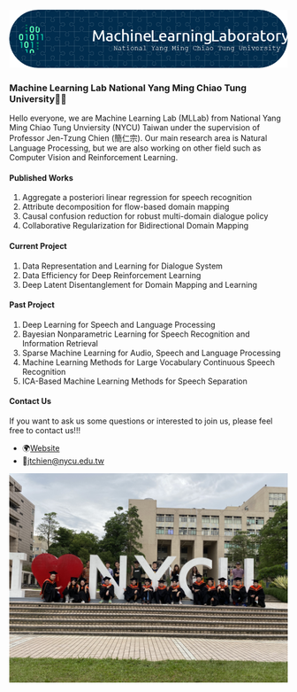 ![Header](https://github.com/NYCU-MLLab/.github/blob/5064153ecc85a5d7593cc5ea7bc664a165001c32/profile/header-image.png)
### Machine Learning Lab National Yang Ming Chiao Tung University🤖🤖

Hello everyone, we are Machine Learning Lab (MLLab) from National Yang Ming Chiao Tung Unviersity (NYCU) Taiwan under the supervision of Professor Jen-Tzung Chien (簡仁宗). Our main research area is Natural Language Processing, but we are also working on other field such as Computer Vision and Reinforcement Learning. 

#### Published Works
1. Aggregate a posteriori linear regression for speech recognition
2. Attribute decomposition for flow-based domain mapping
3. Causal confusion reduction for robust multi-domain dialogue policy
4. Collaborative Regularization for Bidirectional Domain Mapping


#### Current Project
1. Data Representation and Learning for Dialogue System
2. Data Efficiency for Deep Reinforcement Learning
3. Deep Latent Disentanglement for Domain Mapping and Learning

#### Past Project
1. Deep Learning for Speech and Language Processing
2. Bayesian Nonparametric Learning for Speech Recognition and Information Retrieval
3. Sparse Machine Learning for Audio, Speech and Language Processing
4. Machine Learning Methods for Large Vocabulary Continuous Speech Recognition
5. ICA-Based Machine Learning Methods for Speech Separation

#### Contact Us
If you want to ask us some questions or interested to join us, please feel free to contact us!!!

- 🌍[Website](https://chien.cm.nctu.edu.tw/) 
- 📩<jtchien@nycu.edu.tw>

<img src="https://github.com/NYCU-MLLab/.github/blob/5064153ecc85a5d7593cc5ea7bc664a165001c32/profile/lab_pic1.jpg" width="750" align="center">
<!--
**NCTU-MLLab/NCTU-MLLab** is a ✨ _special_ ✨ repository because its `README.md` (this file) appears on your GitHub profile.

Here are some ideas to get you started:

- 🔭 I’m currently working on ...
- 🌱 I’m currently learning ...
- 👯 I’m looking to collaborate on ...
- 🤔 I’m looking for help with ...
- 💬 Ask me about ...
- 📫 How to reach me: ...
- 😄 Pronouns: ...
- ⚡ Fun fact: ...
-->
